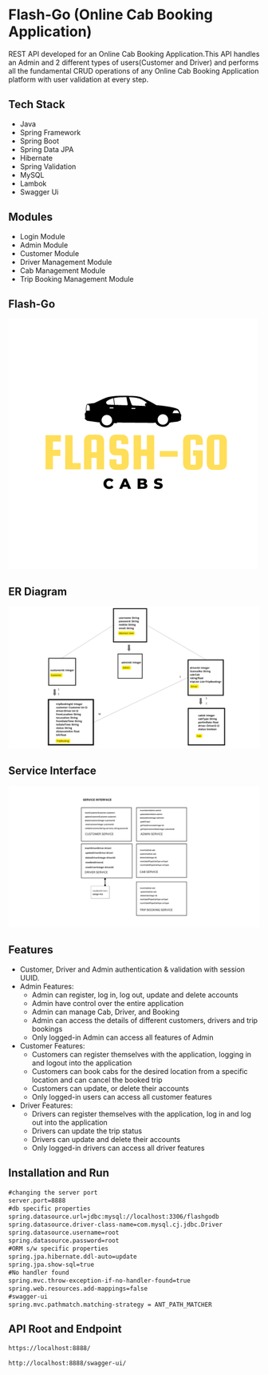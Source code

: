 # Flash-Go (Online Cab Booking Application)
REST API developed for an Online Cab Booking Application.This API handles an Admin and 2 different types of users(Customer and Driver) and performs all the fundamental CRUD operations of any Online Cab Booking Application platform with user validation at every step.



## Tech Stack
- Java
- Spring Framework
- Spring Boot
- Spring Data JPA
- Hibernate
- Spring Validation
- MySQL
- Lambok
- Swagger Ui

## Modules
- Login Module
- Admin Module
- Customer Module
- Driver Management Module
- Cab Management Module
- Trip Booking Management Module

## Flash-Go

![CW_erd-Page-2](https://github.com/suranjanachary/glad-creator-1065/blob/main/FLASH-GO.png?raw=true)

## ER Diagram

![CW_erd-Page-1 drawio](https://github.com/suranjanachary/glad-creator-1065/blob/main/model%20class.png?raw=true)


## Service Interface

![CW_erd-Page-2](https://github.com/suranjanachary/glad-creator-1065/blob/main/service%20interface.png?raw=true)



## Features

- Customer, Driver and Admin authentication & validation with session UUID.
- Admin Features:
  - Admin can register, log in, log out, update and delete accounts
  - Admin have control over the entire application
  - Admin can manage Cab, Driver, and Booking
  - Admin can access the details of different customers, drivers and trip bookings
  - Only logged-in Admin can access all features of Admin
- Customer Features:
  - Customers can register themselves with the application, logging in and logout into the application
  - Customers can book cabs for the desired location from a specific location and can cancel the booked trip
  - Customers can update, or delete their accounts
  - Only logged-in users can access all customer features
- Driver Features:
  - Drivers can register themselves with the application, log in and log out into the application
  - Drivers can update the trip status
  - Drivers can update and delete their accounts
  - Only logged-in drivers can access all driver features

## Installation and Run

```
#changing the server port
server.port=8888
#db specific properties
spring.datasource.url=jdbc:mysql://localhost:3306/flashgodb
spring.datasource.driver-class-name=com.mysql.cj.jdbc.Driver
spring.datasource.username=root
spring.datasource.password=root
#ORM s/w specific properties
spring.jpa.hibernate.ddl-auto=update
spring.jpa.show-sql=true
#No handler found
spring.mvc.throw-exception-if-no-handler-found=true
spring.web.resources.add-mappings=false
#swagger-ui
spring.mvc.pathmatch.matching-strategy = ANT_PATH_MATCHER
```

## API Root and Endpoint

```
https://localhost:8888/
```

```
http://localhost:8888/swagger-ui/
```





